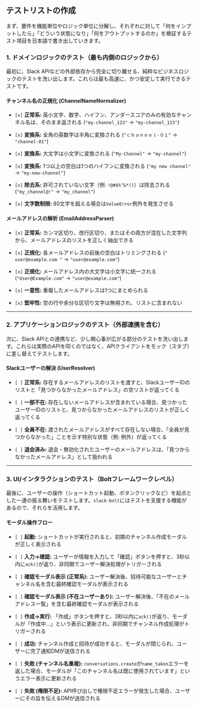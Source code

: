 
## テストリストの作成

まず、要件を機能単位やロジック単位に分解し、それぞれに対して「何をインプットしたら」「どういう状態になり」「何をアウトプットするのか」を検証するテスト項目を日本語で書き出していきます。

### 1. ドメインロジックのテスト（最も内側のロジックから）

最初に、Slack APIなどの外部依存から完全に切り離せる、純粋なビジネスロジックのテストを洗い出します。これらは最も高速に、かつ安定して実行できるテストです。

#### **チャンネル名の正規化 (ChannelNameNormalizer)**

- `[x]` **正常系:** 英小文字、数字、ハイフン、アンダースコアのみの有効なチャンネル名は、そのまま返される (`"my-channel_123"` -> `"my-channel_123"`)
    
- `[x]` **変換系:** 全角の英数字は半角に変換される (`"ｃｈａｎｎｅｌ-０１"` -> `"channel-01"`)
    
- `[x]` **変換系:** 大文字は小文字に変換される (`"My-Channel"` -> `"my-channel"`)
    
- `[x]` **変換系:** 1つ以上の空白は1つのハイフンに変換される (`"my new channel"` -> `"my-new-channel"`)
    
- `[x]` **除去系:** 許可されていない文字（例: `!@#$%^&*()`）は除去される (`"my_channel@!"` -> `"my_channel"`)
    
- `[x]` **文字数制限:** 80文字を超える場合は`ValueError`例外を発生させる
    

#### **メールアドレスの解析 (EmailAddressParser)**

- `[x]` **正常系:** カンマ区切り、改行区切り、またはその両方が混在した文字列から、メールアドレスのリストを正しく抽出できる
    
- `[x]` **正規化:** 各メールアドレスの前後の空白はトリミングされる (`" user@example.com "` -> `"user@example.com"`)
    
- `[x]` **正規化:** メールアドレス内の大文字は小文字に統一される (`"User@Example.com"` -> `"user@example.com"`)
    
- `[x]` **一意性:** 重複したメールアドレスは1つにまとめられる
    
- `[x]` **堅牢性:** 空の行や余分な区切り文字は無視され、リストに含まれない
    

---

### 2. アプリケーションロジックのテスト（外部連携を含む）

次に、Slack APIとの連携など、少し関心事が広がる部分のテストを洗い出します。これらは実際のAPIを叩くのではなく、APIクライアントをモック（スタブ）に差し替えてテストします。

#### **Slackユーザーの解決 (UserResolver)**

- `[ ]` **正常系:** 存在するメールアドレスのリストを渡すと、SlackユーザーIDのリストと「見つからなかったメールアドレス」の空リストが返ってくる
    
- `[ ]` **一部不在:** 存在しないメールアドレスが含まれている場合、見つかったユーザーIDのリストと、見つからなかったメールアドレスのリストが正しく返ってくる
    
- `[ ]` **全員不在:** 渡されたメールアドレスがすべて存在しない場合、「全員が見つからなかった」ことを示す特別な状態（例: 例外）が返ってくる
    
- `[ ]` **退会済み:** 退会・無効化されたユーザーのメールアドレスは、「見つからなかったメールアドレス」として扱われる
    

---

### 3. UI/インタラクションのテスト（Boltフレームワークレベル）

最後に、ユーザーの操作（ショートカット起動、ボタンクリックなど）を起点とした一連の振る舞いをテストします。`slack-bolt`にはテストを支援する機能があるので、それらを活用します。

#### **モーダル操作フロー**

- `[ ]` **起動:** ショートカットが実行されると、初期のチャンネル作成モーダルが正しく表示される
    
- `[ ]` **入力→確認:** ユーザーが情報を入力して「確認」ボタンを押すと、3秒以内に`ack()`が返り、非同期でユーザー解決処理がトリガーされる
    
- `[ ]` **確認モーダル表示 (正常系):** ユーザー解決後、招待可能なユーザーとチャンネル名を含む最終確認モーダルが表示される
    
- `[ ]` **確認モーダル表示 (不在ユーザーあり):** ユーザー解決後、「不在のメールアドレス一覧」を含む最終確認モーダルが表示される
    
- `[ ]` **作成→実行:** 「作成」ボタンを押すと、3秒以内に`ack()`が返り、モーダルが「作成中...」という表示に更新され、非同期でチャンネル作成処理がトリガーされる
    
- `[ ]` **成功:** チャンネル作成と招待が成功すると、モーダルが閉じられ、ユーザーに完了通知DMが送信される
    
- `[ ]` **失敗 (チャンネル名重複):** `conversations.create`が`name_taken`エラーを返した場合、モーダルが「このチャンネル名は既に使用されています」というエラー表示に更新される
    
- `[ ]` **失敗 (権限不足):** API呼び出しで権限不足エラーが発生した場合、ユーザーにその旨を伝えるDMが送信される
    
